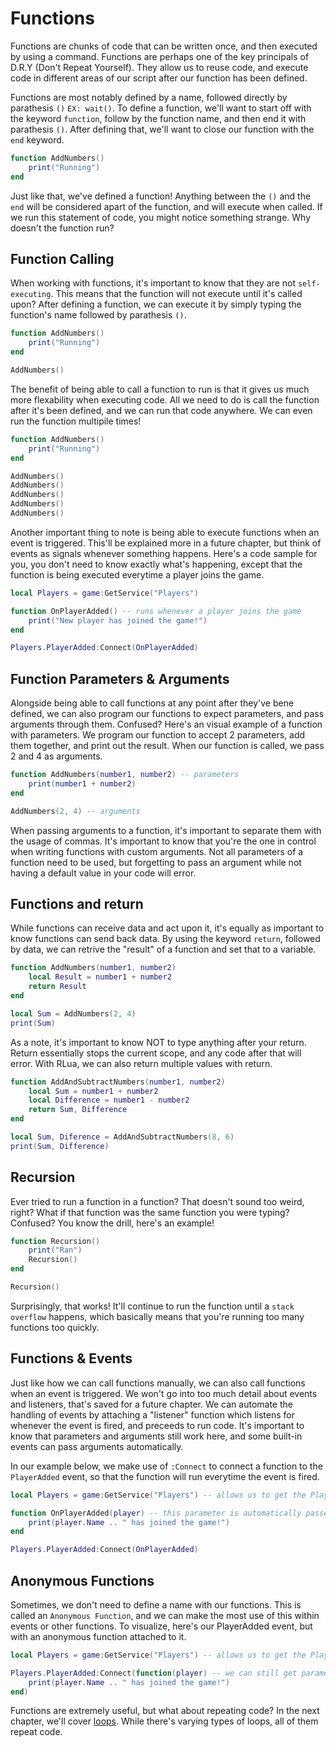 # Functions

Functions are chunks of code that can be written once, and then executed by using a command. Functions are perhaps one of the key principals of D.R.Y (Don't Repeat Yourself). They allow us to reuse code, and execute code in different areas of our script after our function has been defined. 

Functions are most notably defined by a name, followed directly by parathesis `()` `EX: wait()`. To define a function, we'll want to start off with the keyword `function`, follow by the function name, and then end it with parathesis `()`. After defining that, we'll want to close our function with the `end` keyword.

```lua
function AddNumbers()
    print("Running")
end
``` 

Just like that, we've defined a function! Anything between the `()` and the `end` will be considered apart of the function, and will execute when called. If we run this statement of code, you might notice something strange. Why doesn't the function run?





## Function Calling

When working with functions, it's important to know that they are not `self-executing`. This means that the function will not execute until it's called upon? After defining a function, we can execute it by simply typing the function's name followed by parathesis `()`.

```lua 
function AddNumbers()
    print("Running")
end

AddNumbers()
```

The benefit of being able to call a function to run is that it gives us much more flexability when executing code. All we need to do is call the function after it's been defined, and we can run that code anywhere. We can even run the function multipile times!

```lua 
function AddNumbers()
    print("Running")
end

AddNumbers()
AddNumbers()
AddNumbers()
AddNumbers()
AddNumbers()
```

Another important thing to note is being able to execute functions when an event is triggered. This'll be explained more in a future chapter, but think of events as signals whenever something happens. Here's a code sample for you, you don't need to know exactly what's happening, except that the function is being executed everytime a player joins the game.

```lua
local Players = game:GetService("Players")

function OnPlayerAdded() -- runs whenever a player joins the game
    print("New player has joined the game!")
end

Players.PlayerAdded:Connect(OnPlayerAdded)
```





## Function Parameters & Arguments

Alongside being able to call functions at any point after they've bene defined, we can also program our functions to expect parameters, and pass arguments through them. Confused? Here's an visual example of a function with parameters. We program our function to accept 2 parameters, add them together, and print out the result. When our function is called, we pass 2 and 4 as arguments.

```lua
function AddNumbers(number1, number2) -- parameters
    print(number1 + number2)
end

AddNumbers(2, 4) -- arguments
```

When passing arguments to a function, it's important to separate them with the usage of commas. It's important to know that you're the one in control when writing functions with custom arguments. Not all parameters of a function need to be used, but forgetting to pass an argument while not having a default value in your code will error.





## Functions and return

While functions can receive data and act upon it, it's equally as important to know functions can send back data. By using the keyword `return`, followed by data, we can retrive the "result" of a function and set that to a variable.

```lua
function AddNumbers(number1, number2) 
    local Result = number1 + number2
    return Result
end

local Sum = AddNumbers(2, 4)
print(Sum)
```

As a note, it's important to know NOT to type anything after your return. Return essentially stops the current scope, and any code after that will error. With RLua, we can also return multiple values with return.

```lua
function AddAndSubtractNumbers(number1, number2)
    local Sum = number1 + number2
    local Difference = number1 - number2
    return Sum, Difference
end

local Sum, Diference = AddAndSubtractNumbers(8, 6)
print(Sum, Difference)
```





## Recursion

Ever tried to run a function in a function? That doesn't sound too weird, right? What if that function was the same function you were typing? Confused? You know the drill, here's an example! 

```lua
function Recursion()
    print("Ran")
    Recursion()
end

Recursion()
```

Surprisingly, that works! It'll continue to run the function until a `stack overflow` happens, which basically means that you're running too many functions too quickly.





## Functions & Events

Just like how we can call functions manually, we can also call functions when an event is triggered. We won't go into too much detail about events and listeners, that's saved for a future chapter. We can automate the handling of events by attaching a "listener" function which listens for whenever the event is fired, and preceeds to run code. It's important to know that parameters and arguments still work here, and some built-in events can pass arguments automatically.

In our example below, we make use of `:Connect` to connect a function to the `PlayerAdded` event, so that the function will run everytime the event is fired.

```lua
local Players = game:GetService("Players") -- allows us to get the PlayerAdded event

function OnPlayerAdded(player) -- this parameter is automatically passed by the PlayerAdded event.
    print(player.Name .. " has joined the game!")
end

Players.PlayerAdded:Connect(OnPlayerAdded)
```





## Anonymous Functions

Sometimes, we don't need to define a name with our functions. This is called an `Anonymous Function`, and we can make the most use of this within events or other functions. To visualize, here's our PlayerAdded event, but with an anonymous function attached to it.

```lua
local Players = game:GetService("Players") -- allows us to get the PlayerAdded event

Players.PlayerAdded:Connect(function(player) -- we can still get parameters from anonymous functions!
    print(player.Name .. " has joined the game!")
end) 
```


Functions are extremely useful, but what about repeating code? In the next chapter, we'll cover [loops](./chapter_22_Loops.md). While there's varying types of loops, all of them repeat code.
